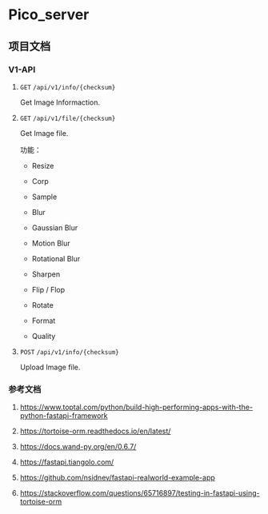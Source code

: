 # Pico_server


## 项目文档

### V1-API

1. `GET` `/api/v1/info/{checksum}`

   Get Image Informaction.

2. `GET` `/api/v1/file/{checksum}`

   Get Image file.

   功能：

   - Resize

   - Corp

   - Sample

   - Blur

   - Gaussian Blur

   - Motion Blur

   - Rotational Blur

   - Sharpen

   - Flip / Flop

   - Rotate

   - Format

   - Quality

3. `POST` `/api/v1/info/{checksum}`

   Upload Image file.


### 参考文档

1. https://www.toptal.com/python/build-high-performing-apps-with-the-python-fastapi-framework

2. https://tortoise-orm.readthedocs.io/en/latest/

3. https://docs.wand-py.org/en/0.6.7/

4. https://fastapi.tiangolo.com/

8. https://github.com/nsidnev/fastapi-realworld-example-app

9. https://stackoverflow.com/questions/65716897/testing-in-fastapi-using-tortoise-orm